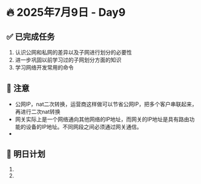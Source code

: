 # 🔥 2025年7月9日 - Day9 
## ✅ 已完成任务
1. 认识公网和私网的差异以及子网进行划分的必要性
2. 进一步巩固以前学习过的子网划分方面的知识
3. 学习网络开发常用的命令

## 🐞 注意
* 公网IP，nat二次转换，运营商这样做可以节省公网IP，把多个客户串联起来，再进行二次nat转换
* 网关实际上是一个网络通向其他网络的IP地址，而网关的IP地址是具有路由功能的设备的IP地址。不同网段之间必须通过网关通信。
* 


## 📌 明日计划
1. 
2. 
